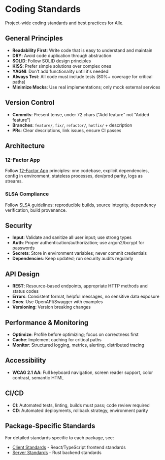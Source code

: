 # Coding Standards

Project-wide coding standards and best practices for Alle.

## General Principles

- **Readability First**: Write code that is easy to understand and maintain
- **DRY**: Avoid code duplication through abstraction
- **SOLID**: Follow SOLID design principles
- **KISS**: Prefer simple solutions over complex ones
- **YAGNI**: Don't add functionality until it's needed
- **Always Test**: All code must include tests (80%+ coverage for critical paths)
- **Minimize Mocks**: Use real implementations; only mock external services

## Version Control

- **Commits**: Present tense, under 72 chars ("Add feature" not "Added feature")
- **Branches**: `feature/`, `fix/`, `refactor/`, `hotfix/` + description
- **PRs**: Clear descriptions, link issues, ensure CI passes

## Architecture

### 12-Factor App

Follow [12-Factor App](https://12factor.net/) principles: one codebase, explicit dependencies, config in environment, stateless processes, dev/prod parity, logs as streams.

### SLSA Compliance

Follow [SLSA](https://slsa.dev/) guidelines: reproducible builds, source integrity, dependency verification, build provenance.

## Security

- **Input**: Validate and sanitize all user input; use strong types
- **Auth**: Proper authentication/authorization; use argon2/bcrypt for passwords
- **Secrets**: Store in environment variables; never commit credentials
- **Dependencies**: Keep updated; run security audits regularly

## API Design

- **REST**: Resource-based endpoints, appropriate HTTP methods and status codes
- **Errors**: Consistent format, helpful messages, no sensitive data exposure
- **Docs**: Use OpenAPI/Swagger with examples
- **Versioning**: Version breaking changes

## Performance & Monitoring

- **Optimize**: Profile before optimizing; focus on correctness first
- **Cache**: Implement caching for critical paths
- **Monitor**: Structured logging, metrics, alerting, distributed tracing

## Accessibility

- **WCAG 2.1 AA**: Full keyboard navigation, screen reader support, color contrast, semantic HTML

## CI/CD

- **CI**: Automated tests, linting, builds must pass; code review required
- **CD**: Automated deployments, rollback strategy, environment parity

## Package-Specific Standards

For detailed standards specific to each package, see:

- [Client Standards](../packages/client/docs/standards.md) - React/TypeScript frontend standards
- [Server Standards](../packages/server/docs/standards.md) - Rust backend standards
